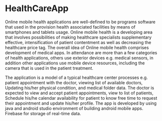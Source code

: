 # HealthCareApp

Online mobile health applications are well-defined to be programs software that used in the provision health associated facilities by means of smartphones and tablets usage.
Online mobile health is a developing area that involves possibilities of making healthcare specialists supplementary effective, intensification of patient contentment as well as decreasing the healthcare price tag. The overall idea of Online mobile health comprises development of medical apps. 
In attendance are more than a few categories of health applications, others use exterior devices e.g. medical sensors, in addition other applications use mobile device resources, including the camera that is used in the patient treatment. 

The application is a model of a typical healthcare center processes e.g. patient appointment with the doctor, viewing list of available doctors, Updating his/her physical condition, and medical folder data. 
The doctor is expected to view and accept patient appointments, view to list of patients, Schedule his/he calendar availability for patient to know free time to request their appointment and update his/her profile. 
The app is developed by using java and android studio environment of building android mobile apps. Firebase for storage of real-time data.  
